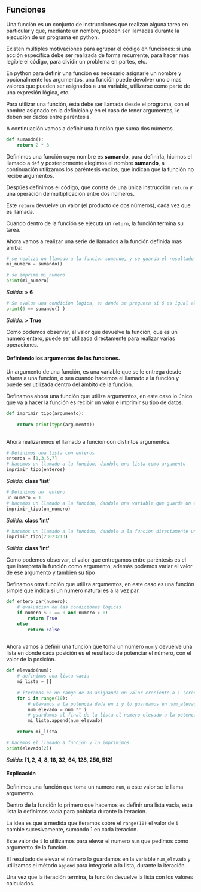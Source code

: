 ## Funciones

Una función es un conjunto de instrucciones que realizan alguna tarea en particular y que, mediante un nombre, pueden ser llamadas durante la ejecución de un programa en python.


Existen múltiples motivaciones para agrupar el código en funciones: si una acción específica debe ser realizada de forma recurrente, para hacer mas legible el código, para dividir un problema en partes, etc.

En python para definir una función es necesario asignarle un nombre y opcionalmente los argumentos, una función puede devolver uno o mas valores que pueden ser asignados a una variable, utilizarse como parte de una expresión lógica, etc.

Para utilizar una función, ésta debe ser llamada desde el programa, con el nombre asignado en la definición y en el caso de tener argumentos, le deben ser dados entre paréntesis.


A continuación vamos a definir una función que suma dos números.

``` python
def sumando():
    return 2 * 3
```

Definimos una función cuyo nombre es **sumando**, para definirla, hicimos el llamado a `def` y posteriormente elegimos el nombre **sumando**, a continuación utilizamos los paréntesis vacios, que indican que la función no recibe argumentos.

Despúes definimos el código, que consta de una única instrucción `return` y una operación de multiplicación entre dos números. 

Este `return` devuelve un valor (el producto de dos números), cada vez que es llamada.

Cuando dentro de la función se ejecuta un `return`, la función termina su tarea.

Ahora vamos a realizar una serie de llamados a la función definida mas arriba:

``` python
# se realiza un llamado a la funcion sumando, y se guarda el resultado de la funcion en la variable mi_numero
mi_numero = sumando()

# se imprime mi_numero
print(mi_numero)
```
_Salida:_
**> 6**

``` python
# Se evalua una condicion logica, en donde se pregunta si 6 es igual al resultado de la funcion sumando()
print(6 == sumando() )
```
  _Salida:_
**> True**


Como podemos observar, el valor que devuelve la función, que es un numero entero,  puede ser utilizada directamente para realizar varias operaciones.

#### Definiendo los argumentos de las funciones.

Un argumento de una función, es una variable que se le entrega desde afuera a una función, o sea cuando hacemos el llamado a la función y puede ser utilizada dentro del ámbito de la función.

Definamos ahora una función que utiliza argumentos, en este caso lo único que va a hacer la función es recibir un valor e imprimir su tipo de datos.

``` python
def imprimir_tipo(argumento):
    
    return print(type(argumento)) 
  
```

Ahora realizaremos el llamado a función con distintos argumentos.

``` python
# Definimos una lista con enteros
enteros = [1,3,5,7]
# hacemos un llamado a la funcion, dandole una lista como argumento
imprimir_tipo(enteros)
```
  _Salida:_
**class 'list'**

``` python
# Definimos un  entero
un_numero = 1
# hacemos un llamado a la funcion, dandole una variable que guarda un entero como argumento
imprimir_tipo(un_numero)
```
  _Salida:_
**class 'int'**


``` python
# hacemos un llamado a la funcion, dandole a la funcion directamente un entero como un argumento
imprimir_tipo(23023213)
```
  _Salida:_
**class 'int'**

Como podemos observar, el valor que entregamos entre paréntesis es el que interpreta la función como argumento, además podemos variar el valor de ese argumento y tambien su tipo

Definamos otra función que utiliza argumentos, en este caso es una función simple que indica si un número natural es a la vez par.



``` python
def entero_par(numero):
    # evaluacion de las condiciones logicas
    if numero % 2 == 0 and numero > 0:
        return True
    else:
        return False
  
```

Ahora vamos a definir una función que toma un número `num` y devuelve una lista en donde cada posición es el resultado de potenciar el número, con el valor de la posición.

``` python
def elevado(num):
    # definimos una lista vacia
    mi_lista = []
    
    # iteramos en un rango de 10 asignando un valor creciente a i (crece de 1 en 1)
    for i in range(10):
        # elevamos a la potencia dada en i y lo guardamos en num_elevado
        num_elevado = num ** i
        # guardamos al final de la lista el numero elevado a la potencia i
        mi_lista.append(num_elevado)
      
    return mi_lista  

# hacemos el llamado a función y lo imprimimos.
print(elevado(2))
```
  _Salida:_
**[1, 2, 4, 8, 16, 32, 64, 128, 256, 512]**

#### Explicación
Definimos una función que toma un numero `num`, a este valor se le llama argumento.

Dentro de la función lo primero que hacemos es definir una lista vacía, esta lista la definimos vacía para poblarla durante la iteración.

La idea es que a medida que iteramos sobre el `range(10)` el valor de `i` cambie sucesivamente, sumando 1 en cada iteracion. 

Este valor de `i` lo utilizamos para elevar el numero `num` que pedimos como argumento de la función.

El resultado de elevar el número lo guardamos en la variable `num_elevado` y utilizamos el método `append` para integrarlo a la lista, durante la iteración.

Una vez que la iteración termina, la función devuelve la lista con los valores calculados.




